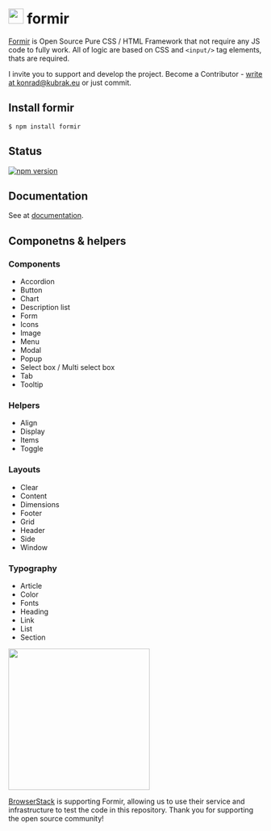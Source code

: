 <img src="http://formir.foreground.pl/img/logo/formir-64.png" width=30 height=30 valign=middle/> formir
======

[Formir](http://formir.foreground.pl) is Open Source Pure CSS / HTML Framework that not require any JS code to fully work.
All of logic are based on CSS and `<input/>` tag elements, thats are required.

I invite you to support and develop the project. Become a Contributor - [write at konrad@kubrak.eu](mailto:konrad@kubrak.eu) or just commit.

## Install formir
```console
$ npm install formir
```
## Status
[![npm version](https://img.shields.io/npm/v/formir.svg)](https://www.npmjs.com/package/formir)

## Documentation
See at [documentation](http://formir.foreground.pl/docs.html).

## Componetns & helpers
### Components
- Accordion
- Button
- Chart
- Description list
- Form
- Icons
- Image
- Menu
- Modal
- Popup
- Select box / Multi select box
- Tab
- Tooltip
### Helpers
- Align
- Display
- Items
- Toggle
### Layouts
- Clear
- Content
- Dimensions
- Footer
- Grid
- Header
- Side
- Window
### Typography
- Article
- Color
- Fonts
- Heading
- Link
- List
- Section



<img src="http://www.browserstack.com/images/layout/browserstack-logo-600x315.png" width="280"/>

[BrowserStack](http://www.browserstack.com) is supporting Formir, allowing us to use their service and infrastructure to test the code in this repository. Thank you for supporting the open source community!
